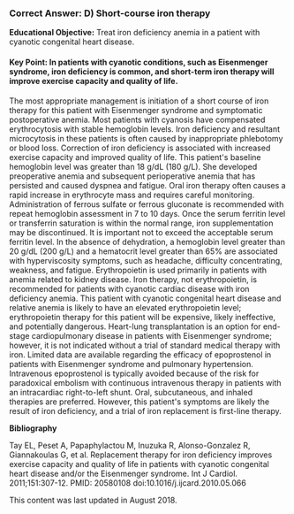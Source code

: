 
### Correct Answer: D) Short-course iron therapy 

**Educational Objective:** Treat iron deficiency anemia in a patient with cyanotic congenital heart disease.

#### **Key Point:** In patients with cyanotic conditions, such as Eisenmenger syndrome, iron deficiency is common, and short-term iron therapy will improve exercise capacity and quality of life.

The most appropriate management is initiation of a short course of iron therapy for this patient with Eisenmenger syndrome and symptomatic postoperative anemia. Most patients with cyanosis have compensated erythrocytosis with stable hemoglobin levels. Iron deficiency and resultant microcytosis in these patients is often caused by inappropriate phlebotomy or blood loss. Correction of iron deficiency is associated with increased exercise capacity and improved quality of life. This patient's baseline hemoglobin level was greater than 18 g/dL (180 g/L). She developed preoperative anemia and subsequent perioperative anemia that has persisted and caused dyspnea and fatigue. Oral iron therapy often causes a rapid increase in erythrocyte mass and requires careful monitoring. Administration of ferrous sulfate or ferrous gluconate is recommended with repeat hemoglobin assessment in 7 to 10 days. Once the serum ferritin level or transferrin saturation is within the normal range, iron supplementation may be discontinued. It is important not to exceed the acceptable serum ferritin level. In the absence of dehydration, a hemoglobin level greater than 20 g/dL (200 g/L) and a hematocrit level greater than 65% are associated with hyperviscosity symptoms, such as headache, difficulty concentrating, weakness, and fatigue.
Erythropoietin is used primarily in patients with anemia related to kidney disease. Iron therapy, not erythropoietin, is recommended for patients with cyanotic cardiac disease with iron deficiency anemia. This patient with cyanotic congenital heart disease and relative anemia is likely to have an elevated erythropoietin level; erythropoietin therapy for this patient will be expensive, likely ineffective, and potentially dangerous.
Heart-lung transplantation is an option for end-stage cardiopulmonary disease in patients with Eisenmenger syndrome; however, it is not indicated without a trial of standard medical therapy with iron.
Limited data are available regarding the efficacy of epoprostenol in patients with Eisenmenger syndrome and pulmonary hypertension. Intravenous epoprostenol is typically avoided because of the risk for paradoxical embolism with continuous intravenous therapy in patients with an intracardiac right-to-left shunt. Oral, subcutaneous, and inhaled therapies are preferred. However, this patient's symptoms are likely the result of iron deficiency, and a trial of iron replacement is first-line therapy.

**Bibliography**

Tay EL, Peset A, Papaphylactou M, Inuzuka R, Alonso-Gonzalez R, Giannakoulas G, et al. Replacement therapy for iron deficiency improves exercise capacity and quality of life in patients with cyanotic congenital heart disease and/or the Eisenmenger syndrome. Int J Cardiol. 2011;151:307-12. PMID: 20580108 doi:10.1016/j.ijcard.2010.05.066

This content was last updated in August 2018.